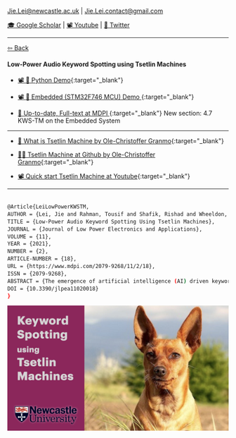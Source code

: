  Jie.Lei@newcastle.ac.uk | Jie.Lei.contact@gmail.com 
 
 [🎓 Google Scholar](https://scholar.google.com/citations?user=g0nZZiMAAAAJ&hl=en&oi=ao) 
| [📽 Youtube](https://www.youtube.com/channel/UCbG3LTzpZPVncPePOpqxW9w)    |   [🐧 Twitter](https://twitter.com/That_JieLei)

---

[⇦ Back](https://jiegh.github.io/about/)

#### **Low-Power Audio Keyword Spotting using Tsetlin Machines**


- [📽 🐍 Python Demo](https://youtu.be/JW0tztpjX8k){:target="_blank"}

- [📽 📱 Embedded (STM32F746 MCU) Demo ](https://youtu.be/M_lY8SJH3yo){:target="_blank"}


- [📜 Up-to-date, Full-text at MDPI ](https://www.mdpi.com/2079-9268/11/2/18/htm){:target="_blank"}
New section: 4.7 KWS-TM on the Embedded System

---

- [📜 What is Tsetlin Machine by Ole-Christoffer Granmo](https://arxiv.org/abs/1804.01508){:target="_blank"}

- [👨‍💻 Tsetlin Machine at Github by Ole-Christoffer Granmo](https://github.com/cair/TsetlinMachine){:target="_blank"}

- [📽 Quick start Tsetlin Machine at Youtube](https://youtube.com/playlist?list=PLQTEHj1nqgNmBHtiw5l5cOs986WUKp8FZ){:target="_blank"}


---

```bash

@Article{LeiLowPowerKWSTM,
AUTHOR = {Lei, Jie and Rahman, Tousif and Shafik, Rishad and Wheeldon, Adrian and Yakovlev, Alex and Granmo, Ole-Christoffer and Kawsar, Fahim and Mathur, Akhil},
TITLE = {Low-Power Audio Keyword Spotting Using Tsetlin Machines},
JOURNAL = {Journal of Low Power Electronics and Applications},
VOLUME = {11},
YEAR = {2021},
NUMBER = {2},
ARTICLE-NUMBER = {18},
URL = {https://www.mdpi.com/2079-9268/11/2/18},
ISSN = {2079-9268},
ABSTRACT = {The emergence of artificial intelligence (AI) driven keyword spotting (KWS) technologies has revolutionized human to machine interaction. Yet, the challenge of end-to-end energy efficiency, memory footprint and system complexity of current neural network (NN) powered AI-KWS pipelines has remained ever present. This paper evaluates KWS utilizing a learning automata powered machine learning algorithm called the Tsetlin Machine (TM). Through significant reduction in parameter requirements and choosing logic over arithmetic-based processing, the TM offers new opportunities for low-power KWS while maintaining high learning efficacy. In this paper, we explore a TM-based keyword spotting (KWS) pipeline to demonstrate low complexity with faster rate of convergence compared to NNs. Further, we investigate the scalability with increasing keywords and explore the potential for enabling low-power on-chip KWS.},
DOI = {10.3390/jlpea11020018}
}
```

![ ](pic.jpeg)

